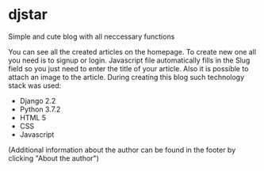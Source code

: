 # djstar
Simple and cute blog with all neccessary functions

You can see all the created articles on the homepage. To create new one all you need is to signup or login.
Javascript file automatically fills in the Slug field so you just need to enter the title of your article.
Also it is possible to attach an image to the article. During creating this blog such technology stack was used:
- Django 2.2
- Python 3.7.2
- HTML 5
- CSS
- Javascript



(Additional information about the author can be found in the footer by clicking "About the author")
